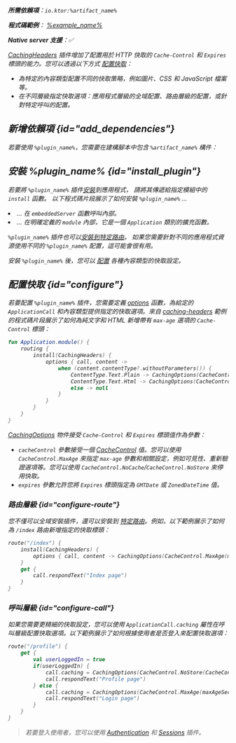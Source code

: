 [//]: # (title: 快取標頭)

<show-structure for="chapter" depth="2"/>
<primary-label ref="server-plugin"/>

<var name="plugin_name" value="CachingHeaders"/>
<var name="package_name" value="io.ktor.server.plugins.cachingheaders"/>
<var name="artifact_name" value="ktor-server-caching-headers"/>

<tldr>
<p>
<b>所需依賴項</b>：<code>io.ktor:%artifact_name%</code>
</p>
<var name="example_name" value="caching-headers"/>
<p>
    <b>程式碼範例</b>：
    <a href="https://github.com/ktorio/ktor-documentation/tree/%ktor_version%/codeSnippets/snippets/%example_name%">
        %example_name%
    </a>
</p>
<p>
    <b><Links href="/ktor/server-native" summary="Ktor 支持 Kotlin/Native 並允許您在沒有額外運行時或虛擬機器下運行伺服器。">Native server</Links> 支援</b>：✅
</p>
</tldr>

[CachingHeaders](https://api.ktor.io/ktor-server/ktor-server-plugins/ktor-server-caching-headers/io.ktor.server.plugins.cachingheaders/-caching-headers.html) 插件增加了配置用於 HTTP 快取的 `Cache-Control` 和 `Expires` 標頭的能力。您可以透過以下方式 [配置快取](#configure)：
- 為特定的內容類型配置不同的快取策略，例如圖片、CSS 和 JavaScript 檔案等。
- 在不同層級指定快取選項：應用程式層級的全域配置、路由層級的配置，或針對特定呼叫的配置。

## 新增依賴項 {id="add_dependencies"}

<p>
    若要使用 <code>%plugin_name%</code>，您需要在建構腳本中包含 <code>%artifact_name%</code> 構件：
</p>
<Tabs group="languages">
    <TabItem title="Gradle (Kotlin)" group-key="kotlin">
        <code-block lang="Kotlin" code="            implementation(&quot;io.ktor:%artifact_name%:$ktor_version&quot;)"/>
    </TabItem>
    <TabItem title="Gradle (Groovy)" group-key="groovy">
        <code-block lang="Groovy" code="            implementation &quot;io.ktor:%artifact_name%:$ktor_version&quot;"/>
    </TabItem>
    <TabItem title="Maven" group-key="maven">
        <code-block lang="XML" code="            &lt;dependency&gt;&#10;                &lt;groupId&gt;io.ktor&lt;/groupId&gt;&#10;                &lt;artifactId&gt;%artifact_name%-jvm&lt;/artifactId&gt;&#10;                &lt;version&gt;${ktor_version}&lt;/version&gt;&#10;            &lt;/dependency&gt;"/>
    </TabItem>
</Tabs>

## 安裝 %plugin_name% {id="install_plugin"}

<p>
    若要將 <code>%plugin_name%</code> 插件<a href="#install">安裝</a>到應用程式，
    請將其傳遞給指定<Links href="/ktor/server-modules" summary="模組允許您透過將路由分組來建構應用程式。">模組</Links>中的 <code>install</code> 函數。
    以下程式碼片段展示了如何安裝 <code>%plugin_name%</code> ...
</p>
<list>
    <li>
        ... 在 <code>embeddedServer</code> 函數呼叫內部。
    </li>
    <li>
        ... 在明確定義的 <code>module</code> 內部，它是一個 <code>Application</code> 類別的擴充函數。
    </li>
</list>
<Tabs>
    <TabItem title="embeddedServer">
        <code-block lang="kotlin" code="            import io.ktor.server.engine.*&#10;            import io.ktor.server.netty.*&#10;            import io.ktor.server.application.*&#10;            import %package_name%.*&#10;&#10;            fun main() {&#10;                embeddedServer(Netty, port = 8080) {&#10;                    install(%plugin_name%)&#10;                    // ...&#10;                }.start(wait = true)&#10;            }"/>
    </TabItem>
    <TabItem title="module">
        <code-block lang="kotlin" code="            import io.ktor.server.application.*&#10;            import %package_name%.*&#10;            // ...&#10;            fun Application.module() {&#10;                install(%plugin_name%)&#10;                // ...&#10;            }"/>
    </TabItem>
</Tabs>
<p>
    <code>%plugin_name%</code> 插件也可以<a href="#install-route">安裝到特定路由</a>。
    如果您需要針對不同的應用程式資源使用不同的 <code>%plugin_name%</code> 配置，這可能會很有用。
</p>

安裝 `%plugin_name%` 後，您可以 [配置](#configure) 各種內容類型的快取設定。

## 配置快取 {id="configure"}
若要配置 `%plugin_name%` 插件，您需要定義 [options](https://api.ktor.io/ktor-server/ktor-server-plugins/ktor-server-caching-headers/io.ktor.server.plugins.cachingheaders/-caching-headers-config/options.html) 函數，為給定的 `ApplicationCall` 和內容類型提供指定的快取選項。來自 [caching-headers](https://github.com/ktorio/ktor-documentation/tree/%ktor_version%/codeSnippets/snippets/caching-headers) 範例的程式碼片段展示了如何為純文字和 HTML 新增帶有 `max-age` 選項的 `Cache-Control` 標頭：

```kotlin
fun Application.module() {
    routing {
        install(CachingHeaders) {
            options { call, content ->
                when (content.contentType?.withoutParameters()) {
                    ContentType.Text.Plain -> CachingOptions(CacheControl.MaxAge(maxAgeSeconds = 3600))
                    ContentType.Text.Html -> CachingOptions(CacheControl.MaxAge(maxAgeSeconds = 60))
                    else -> null
                }
            }
        }
    }
}
```

[CachingOptions](https://api.ktor.io/ktor-http/io.ktor.http.content/-caching-options/index.html) 物件接受 `Cache-Control` 和 `Expires` 標頭值作為參數：

*   `cacheControl` 參數接受一個 [CacheControl](https://api.ktor.io/ktor-http/io.ktor.http/-cache-control/index.html) 值。您可以使用 `CacheControl.MaxAge` 來指定 `max-age` 參數和相關設定，例如可見性、重新驗證選項等。您可以使用 `CacheControl.NoCache`/`CacheControl.NoStore` 來停用快取。
*   `expires` 參數允許您將 `Expires` 標頭指定為 `GMTDate` 或 `ZonedDateTime` 值。

### 路由層級 {id="configure-route"}

您不僅可以全域安裝插件，還可以安裝到 [特定路由](server-plugins.md#install-route)。例如，以下範例展示了如何為 `/index` 路由新增指定的快取標頭：

```kotlin
route("/index") {
    install(CachingHeaders) {
        options { call, content -> CachingOptions(CacheControl.MaxAge(maxAgeSeconds = 1800)) }
    }
    get {
        call.respondText("Index page")
    }
}
```

### 呼叫層級 {id="configure-call"}

如果您需要更精細的快取設定，您可以使用 `ApplicationCall.caching` 屬性在呼叫層級配置快取選項。以下範例展示了如何根據使用者是否登入來配置快取選項：

```kotlin
route("/profile") {
    get {
        val userLoggedIn = true
        if(userLoggedIn) {
            call.caching = CachingOptions(CacheControl.NoStore(CacheControl.Visibility.Private))
            call.respondText("Profile page")
        } else {
            call.caching = CachingOptions(CacheControl.MaxAge(maxAgeSeconds = 900))
            call.respondText("Login page")
        }
    }
}
```

> 若要登入使用者，您可以使用 [Authentication](server-auth.md) 和 [Sessions](server-sessions.md) 插件。